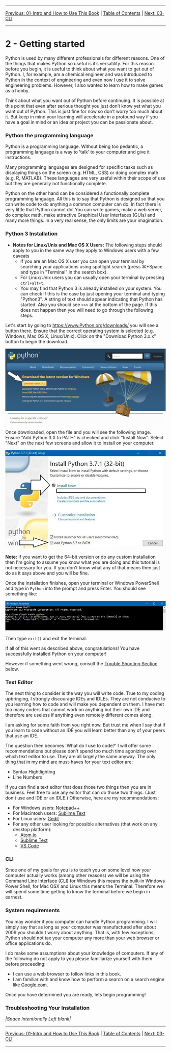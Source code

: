 <!-- Navigation -->

---

[Previous: 01-Intro and How to Use This Book](./01-Intro-and-How-to-Use-This-Book.md) | [Table of Contents](./00-Table-of-Contents.md) | [Next: 03-CLI](./03-CLI.md)

---
<!-- End Navigation -->

# 2 - Getting started 

Python is used by many different professionals for different reasons. One of the things that makes Python so useful is it’s versatility. For this reason before you begin, it is useful to think about what you want to get out of Python. I, for example, am a chemical engineer and was introduced to Python in the context of 
engineering and even now I use it to solve engineering problems. However, I also wanted to learn how to make games as a hobby. 

Think about what you want out of Python before continuing. It is possible at 
this point that even after serious thought you just don’t know yet what you want
out of Python. This is just fine for now so don’t worry too much about it. But keep in mind your learning will accelerate in a profound way if you have a goal
in mind or an idea or project you can be passionate about.


### Python the programming language
Python is a programming language. Without being too pedantic, a programming language
is a way to 'talk' to your computer and give it instructions.

Many programming languages are designed for specific tasks such as displaying things on the screen (e.g. HTML, CSS) or doing complex math (e.g. R, MATLAB).
These languages are very useful within their scope of use but they are generally not
functionally complete.

Python on the other hand can be considered a functionally complete programming 
language. All this is to say that Python is designed so that you can write code to do anything a common computer can do. In fact there is very little that
Python cannot do! You can write games, make a web server, do complex math,
make attractive Graphical User Interfaces (GUIs) and many more things. In a very real sense, the only limits are your imagination.

### Python 3 Installation

- **Notes for Linux/Unix and Mac OS X Users:** The following steps should apply to you in the same way they apply to Windows users with a few caveats 
  - If you are an Mac OS X user you can open your terminal by searching your applications using spotlight search (press &#8984;+Space and type in "Terminal" in the search box). 
  - For Linux/Unix users you can usually open your terminal by pressing `ctrl+alt+t`.
  - You may find that Python 3 is already installed on your system. You can check if this is the case by just opening your terminal and typing "Python3". A string of text should appear indicating that Python has started. Also you should see `>>>` at the bottom of the page. If this does not happen then you will need to go through the following steps.

Let's start by going to https://www.Python.org/downloads/ you will see a button there. Ensure that the correct operating system is selected (e.g. Windows, Mac OS X, Linux/Unix). Click on the "Download Python 3.x.x" button to begin the download. 

 ![Python_download_site](./media/python_download_site.JPG)



Once downloaded, open the file and you will see the following image. Ensure "Add Python 3.X to PATH" is checked and click "Install Now". Select "Next" on the next few screens and allow it to install on your computer. 



![install_scrn1](./media/install_scrn1.JPG)



**Note:** If you want to get the 64-bit version or do any custom installation then I'm going to assume you know what you are doing and this tutorial is not necessary for you. If you don't know what any of that means then just do as it says above and you will be fine.

Once the installation finishes, open your terminal or Windows PowerShell and type in `Python` into the prompt and press Enter. You should see something like:

![Python_terminal](./media/python_terminal.JPG)

Then type `exit()` and exit the terminal.

If all of this went as described above, congratulations! You have successfully installed Python on your computer!

However if something went wrong, consult the [Trouble Shooting Section](#troubleshooting-your-installation) below.


### Text Editor
The next thing to consider is the way you will write code. True to my coding upbringing, I strongly discourage IDEs and IDLEs. They are not conducive to you learning how to code and will make you dependent on them. I have met too many coders that cannot work on anything but their own IDE and therefore are useless if anything even remotely different comes along.

I am asking for some faith from you right now. But trust me when I say that if you learn to code without an IDE you will learn better than any of your peers that use an IDE.

The question then becomes 'What do I use to code?' I will offer some recommendations but please don't spend too much time agonizing over which text editor to use. They are all largely the same anyway. The only thing that in my mind are must-haves for your text editor are:
 - Syntax Hightlighting
 - Line Numbers

If you can find a text editor that does those two things then you are in business. Feel free to use any editor that can do those two things. (Just don't use and IDE or an IDLE.) Otherwise, here are my recommendations:

 - For Windows users: [Notepad++](https://notepad-plus-plus.org/)
 - For Macintosh users: [Sublime Text](https://www.sublimetext.com/)
 - For Linux users: [Gedit](https://wiki.gnome.org/Apps/Gedit)
 - For any other user looking for possible alternatives (that work on any desktop platform): 
    - [Atom.io](https://atom.io/)
    - [Sublime Text](https://www.sublimetext.com/)
    - [VS Code](https://code.visualstudio.com/)


### CLI
Since one of my goals for you is to teach you on some level how your computer actually works (among other reasons) we will be using the Command Line Interface (CLI) for Windows this means the built-in Windows Power Shell, for Mac OSX and Linux this means the Terminal. Therefore we will spend some time getting to know the terminal before we begin in earnest. 

### System requirements
You may wonder if you computer can handle Python programming. I will simply say that as long as your computer was manufactured after about 2009 you shouldn't worry about anything. That is, with few exceptions, Python should not tax your computer any more than your web browser or office applications do.

I do make some assumptions about your knowledge of computers. If any of the following do not apply to you please familiarize yourself with them before proceeding:

- I can use a web browser to follow links in this book. 
- I am familiar with and know how to perform a search on a search engine like [Google.com](https://www.google.com/).

Once you have determined you are ready, lets begin programming!

### Troubleshooting Your Installation

*|Space Intentionally Left blank|*

<!-- Navigation -->

---

[Previous: 01-Intro and How to Use This Book](./01-Intro-and-How-to-Use-This-Book.md) | [Table of Contents](./00-Table-of-Contents.md) | [Next: 03-CLI](./03-CLI.md)

---
<!-- End Navigation -->
